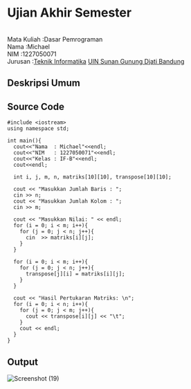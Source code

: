 # Ujian Akhir Semester 
<br>Mata Kuliah 	:Dasar Pemrograman
<br> Nama		      :Michael
<br>NIM		        :1227050071
<br>Jurusan		    :[Teknik Informatika](http://if.uinsgd.ac.id/) [UIN Sunan Gunung Djati Bandung](https://uinsgd.ac.id/) 

## Deskripsi Umum

## Source Code

    #include <iostream>
    using namespace std;

    int main(){
      cout<<"Nama  : Michael"<<endl;
      cout<<"NIM   : 1227050071"<<endl;
      cout<<"Kelas : IF-B"<<endl;
      cout<<endl;

      int i, j, m, n, matriks[10][10], transpose[10][10];

      cout << "Masukkan Jumlah Baris : ";
      cin >> n;
      cout << "Masukkan Jumlah Kolom : ";
      cin >> m;

      cout << "Masukkan Nilai: " << endl;
      for (i = 0; i < m; i++){
        for (j = 0; j < n; j++){
          cin  >> matriks[i][j];
        }
      }

      for (i = 0; i < m; i++){
        for (j = 0; j < n; j++){
          transpose[j][i] = matriks[i][j];
        }
      }

      cout << "Hasil Pertukaran Matriks: \n";
      for (i = 0; i < n; i++){
        for (j = 0; j < m; j++){
          cout << transpose[i][j] << "\t";
        }
        cout << endl;
      }
    }
## Output
![Screenshot (19)](https://user-images.githubusercontent.com/120998463/208372129-2718cd4c-037f-4329-a040-6f706b0db189.png)
